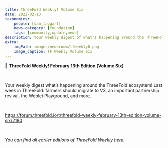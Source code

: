 ```yaml
---
title: ThreeFold Weekly! Volume Six
date: 2022-02-13
taxonomies:
    people: [sam_taggart]
    news-category: [foundation]
    tags: [community,update,news]
description: Your weekly digest of what's happening around the ThreeFold ecosystem!
extra:
    imgPath: images/newsroom/tfweekly6.png
    image_caption: TF Weekly Volume Six
---
```


📰 **ThreeFold Weekly! February 13th Edition (Volume Six)**

<br/>

Your weekly digest what’s happening around the ThreeFold ecosystem! Last week in ThreeFold: farmers should migrate to V3, an important partnership revival, the Weblet Playground, and more.

<br/>

https://forum.threefold.io/t/threefold-weekly-february-13th-edition-volume-six/2180

<br/>

*You can find all earlier editions of ThreeFold Weekly [here](https://forum.threefold.io/c/ecosystem-developments/41).*